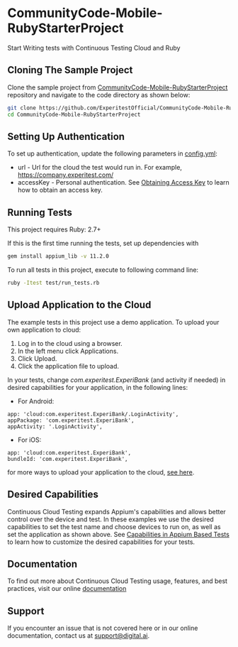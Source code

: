 # CommunityCode-Mobile-RubyStarterProject
Start Writing tests with Continuous Testing Cloud and Ruby
## Cloning The Sample Project

Clone the sample project from [CommunityCode-Mobile-RubyStarterProject](https://github.com/ExperitestOfficial/CommunityCode-Mobile-RubyStarterProject) repository and navigate to the code directory as shown below:

```bash
git clone https://github.com/ExperitestOfficial/CommunityCode-Mobile-RubyStarterProject
cd CommunityCode-Mobile-RubyStarterProject
```


## Setting Up Authentication

To set up authentication, update the following parameters in [config.yml](config.yml):
* url - Url for the cloud the test would run in. For example, https://company.experitest.com/
* accessKey -  Personal authentication. See [Obtaining Access Key](https://docs.experitest.com/pages/viewpage.action?pageId=52593435) to learn how to obtain an access key.

## Running Tests
This project requires Ruby: 2.7+

If this is the first time running the tests, set up dependencies with
```bash
gem install appium_lib -v 11.2.0
```
To run all tests in this project, execute to following command line: 

```bash
ruby -Itest test/run_tests.rb
```

## Upload Application to the Cloud

The example tests in this project use a demo application.
To upload your own application to cloud:
1. Log in to the cloud using a browser.
2. In the left menu click Applications.
3. Click Upload.
4. Click the application file to upload.

In your tests, change *com.experitest.ExperiBank* (and activity if needed) in desired capabilities for your application, in the following lines:

* For Android:
```
app: 'cloud:com.experitest.ExperiBank/.LoginActivity',
appPackage: 'com.experitest.ExperiBank',
appActivity: '.LoginActivity',
```
* For iOS:
```
app: 'cloud:com.experitest.ExperiBank',
bundleId: 'com.experitest.ExperiBank',
```
for more ways to upload your application to the cloud, [see here](https://docs.experitest.com/display/TE/Native+Applications+Testing).

## Desired Capabilities

Continuous Cloud Testing expands Appium's capabilities and allows better control over the device and test.
In these examples we use the desired capabilities to set the test name and choose devices to run on, as well as set the application as shown above.
See [Capabilities in Appium Based Tests](https://docs.experitest.com/display/TE/Capabilties+in+Appium+Based+Tests) to learn how to customize the desired capabilities for your tests.

## Documentation
To find out more about Continuous Cloud Testing usage, features, and best practices, visit our online [documentation](https://docs.experitest.com/display/TE/Test+Execution+Home) 

## Support
If you encounter an issue that is not covered here or in our online documentation, contact us at [support@digital.ai](mailto:support@digital.ai).